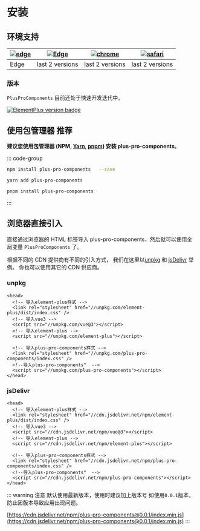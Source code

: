 # 安装

## 环境支持

| [![edge](https://raw.githubusercontent.com/alrra/browser-logos/master/src/edge/edge_48x48.png)](http://godban.github.io/browsers-support-badges/) | [![Edge](https://raw.githubusercontent.com/alrra/browser-logos/master/src/firefox/firefox_48x48.png)](http://godban.github.io/browsers-support-badges/) | [![chrome](https://raw.githubusercontent.com/alrra/browser-logos/master/src/chrome/chrome_48x48.png)](http://godban.github.io/browsers-support-badges/) | [![safari](https://raw.githubusercontent.com/alrra/browser-logos/master/src/safari/safari_48x48.png)](http://godban.github.io/browsers-support-badges/) |
| ------------------------------------------------------------------------------------------------------------------------------------------------- | ------------------------------------------------------------------------------------------------------------------------------------------------------- | ------------------------------------------------------------------------------------------------------------------------------------------------------- | ------------------------------------------------------------------------------------------------------------------------------------------------------- |
| Edge                                                                                                                                              | last 2 versions                                                                                                                                         | last 2 versions                                                                                                                                         | last 2 versions                                                                                                                                         |

### 版本

`PlusProComponents` 目前还处于快速开发迭代中。

[![ElementPlus version badge](https://img.shields.io/npm/v/plus-pro-components.svg?style=flat-square)](https://www.npmjs.org/package/plus-pro-components)

## 使用包管理器 <el-tag  effect="dark">推荐</el-tag>

**建议您使用包管理器 (NPM, [Yarn](https://classic.yarnpkg.com/lang/en/), [pnpm](https://pnpm.io/)) 安装 plus-pro-components**。

::: code-group

```sh [npm]
npm install plus-pro-components   --save
```

```sh [yarn]
yarn add plus-pro-components
```

```sh [pnpm]
pnpm install plus-pro-components
```

:::

## 浏览器直接引入

直接通过浏览器的 HTML 标签导入 plus-pro-components，然后就可以使用全局变量 `PlusProComponents` 了。

根据不同的 CDN 提供商有不同的引入方式， 我们在这里以[unpkg](https://unpkg.com) 和 [jsDelivr](https://jsdelivr.com) 举例。 你也可以使用其它的 CDN 供应商。

### unpkg

```html{10,12}
<head>
  <!-- 导入element-plus样式 -->
  <link rel="stylesheet" href="//unpkg.com/element-plus/dist/index.css" />
  <!-- 导入vue3 -->
  <script src="//unpkg.com/vue@3"></script>
  <!-- 导入element-plus -->
  <script src="//unpkg.com/element-plus"></script>

  <!-- 导入plus-pro-components样式 -->
  <link rel="stylesheet" href="//unpkg.com/plus-pro-components/index.css" />
  <!--导入plus-pro-components"  -->
  <script src="//unpkg.com/plus-pro-components"></script>
</head>
```

### jsDelivr

```html{10,12}
<head>
  <!-- 导入element-plus样式 -->
  <link rel="stylesheet" href="//cdn.jsdelivr.net/npm/element-plus/dist/index.css" />
  <!-- 导入vue3 -->
  <script src="//cdn.jsdelivr.net/npm/vue@3"></script>
  <!-- 导入element-plus -->
  <script src="//cdn.jsdelivr.net/npm/element-plus"></script>

  <!-- 导入plus-pro-components样式 -->
  <link rel="stylesheet" href="//cdn.jsdelivr.net/npm/plus-pro-components/index.css" />
  <!--导入plus-pro-components"  -->
  <script src="//cdn.jsdelivr.net/npm/plus-pro-components"></script>
</head>
```

::: warning 注意
默认使用最新版本，使用时建议加上版本号 如使用`0.0.1`版本，防止因版本导致应用出现问题。

[https://cdn.jsdelivr.net/npm/plus-pro-components@0.0.1/index.min.js](https://cdn.jsdelivr.net/npm/plus-pro-components@0.0.1/index.min.js)
:::
